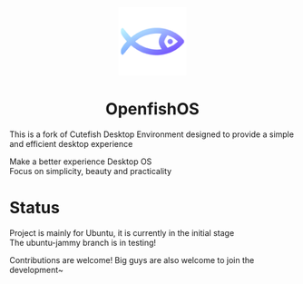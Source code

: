 <div align="center">
  <img alt="OpenfishOS logo" src="https://raw.githubusercontent.com/OpenfishOS/.github/main/logo/openfish-git.png" width="120">
</div>

<div align="center">
  <h1>OpenfishOS</h1>
</div>

This is a fork of Cutefish Desktop Environment designed to provide a simple and efficient desktop experience

Make a better experience Desktop OS     
Focus on simplicity, beauty and practicality

# Status

Project is mainly for Ubuntu, it is currently in the initial stage     
The ubuntu-jammy branch is in testing!     

Contributions are welcome! Big guys are also welcome to join the development~ 

